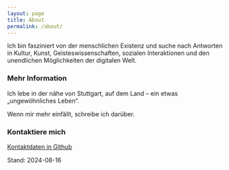 ```yaml
---
layout: page
title: About
permalink: /about/
---
```


Ich bin fasziniert von der menschlichen Existenz und suche nach Antworten in Kultur, Kunst, Geisteswissenschaften, sozialen Interaktionen und den unendlichen Möglichkeiten der digitalen Welt. 

### Mehr Information

Ich lebe in der nähe von Stuttgart, auf dem Land – ein etwas „ungewöhnliches Leben“. 

Wenn mir mehr einfällt, schreibe ich darüber.

### Kontaktiere mich

[Kontaktdaten in Github](https://github.com/S2030c)

Stand: 2024-08-16
